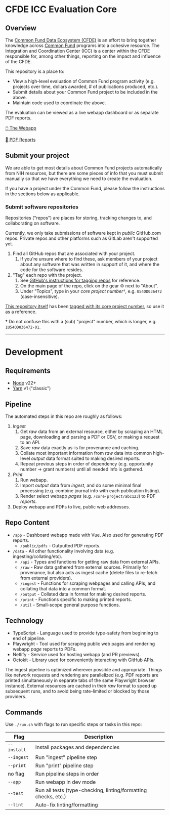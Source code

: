 # CFDE ICC Evaluation Core

## Overview

The [Common Fund Data Ecosystem (CFDE)](https://commonfund.nih.gov/dataecosystem) is an effort to bring together knowledge across [Common Fund](https://commonfund.nih.gov/) programs into a cohesive resource.
The Integration and Coordination Center (ICC) is a center within the CFDE responsible for, among other things, reporting on the impact and influence of the CFDE.

This repository is a place to:

- View a high-level evaluation of Common Fund program activity (e.g. projects over time, dollars awarded, # of publications produced, etc.).
- Submit details about your Common Fund project to be included in the above.
- Maintain code used to coordinate the above.

The evaluation can be viewed as a live webapp dashboard or as separate PDF reports.

[🖱️ The Webapp](cfde-eval.netlify.app)

[📜 PDF Reports](cfde-eval.netlify.app/reports)

## Submit your project

We are able to get most details about Common Fund projects automatically from NIH resources, but there are some pieces of info that you must submit manually so that we have everything we need to create the evaluation.

If you have a project under the Common Fund, please follow the instructions in the sections below as applicable.

### Submit software repositories

Repositories ("repos") are places for storing, tracking changes to, and collaborating on software.

Currently, we only take submissions of software kept in _public_ GitHub.com repos.
Private repos and other platforms such as GitLab aren't supported yet.

1. Find all GitHub repos that are associated with your project.
   1. If you're unsure where to find these, ask members of your project about any software that was written in support of it, and where the code for the software resides.
1. "Tag" each repo with the project.
   1. See [GitHub's instructions for tagging repos](https://docs.github.com/en/repositories/managing-your-repositorys-settings-and-features/customizing-your-repository/classifying-your-repository-with-topics) for reference.
   1. On the main page of the repo, click on the gear ⚙ next to "About".
   1. Under "Topics", type in your _core project number_†, e.g. `U54OD036472` (case-insensitive).

[This repository itself](https://github.com/nih-cfde/icc-eval-core) has been [tagged with its core project number](https://github.com/topics/u54od036472), so use it as a reference.

† Do not confuse this with a (sub) "project" number, which is longer, e.g. `1U54OD036472-01`.

---

# Development

## Requirements

- [Node](https://nodejs.org/) v22+
- [Yarn](https://classic.yarnpkg.com/) v1 ("classic")

## Pipeline

The automated steps in this repo are roughly as follows:

1. _Ingest_
   1. Get _raw_ data from an external resource, either by scraping an HTML page, downloading and parsing a PDF or CSV, or making a request to an API.
   1. Save _raw_ data exactly as-is for provenance and caching.
   1. Collate most important information from _raw_ data into common high-level _output_ data format suited to making desired reports.
   1. Repeat previous steps in order of dependency (e.g. opportunity number -> grant numbers) until all needed info is gathered.
1. _Print_
   1. Run webapp.
   1. Import _output_ data from _ingest_, and do some minimal final processing (e.g. combine journal info with each publication listing).
   1. Render select webapp _pages_ (e.g. `/core-project/abc123`) to PDF _reports_.
1. Deploy webapp and PDFs to live, public web addresses.

## Repo Content

- `/app` - Dashboard webapp made with Vue.
  Also used for generating PDF reports.
  - `/public/pdfs` - Outputted PDF reports.
- `/data` - All other functionality involving data (e.g. ingesting/collating/etc).
  - `/api` - Types and functions for getting raw data from external APIs.
  - `/raw` - Raw data gathered from external sources.
    Primarily for provenance, but also acts as ingest cache (delete files to re-fetch from external providers).
  - `/ingest` - Functions for scraping webpages and calling APIs, and collating that data into a common format.
  - `/output` - Collated data in format for making desired reports.
  - `/print` - Functions specific to making printed reports.
  - `/util` - Small-scope general purpose functions.

## Technology

- TypeScript - Language used to provide type-safety from beginning to end of pipeline.
- Playwright - Tool used for scraping public web pages and rendering webapp _page_ reports to PDFs.
- Netlify - Service used for hosting webapp (and PR previews).
- Octokit - Library used for conveniently interacting with GitHub APIs.

The ingest pipeline is optimized wherever possible and appropriate.
Things like network requests and rendering are parallelized (e.g. PDF reports are printed simultaneously in separate tabs of the same Playwright browser instance).
External resources are cached in their _raw_ format to speed up subsequent runs, and to avoid being rate-limited or blocked by those providers.

## Commands

Use `./run.sh` with flags to run specific steps or tasks in this repo:

| Flag        | Description                                                    |
| ----------- | -------------------------------------------------------------- |
| `--install` | Install packages and dependencies                              |
| `--ingest`  | Run "ingest" pipeline step                                     |
| `--print`   | Run "print" pipeline step                                      |
| no flag     | Run pipeline steps in order                                    |
| `--app`     | Run webapp in dev mode                                         |
| `--test`    | Run all tests (type-checking, linting/formatting checks, etc.) |
| `--lint`    | Auto-fix linting/formatting                                    |
